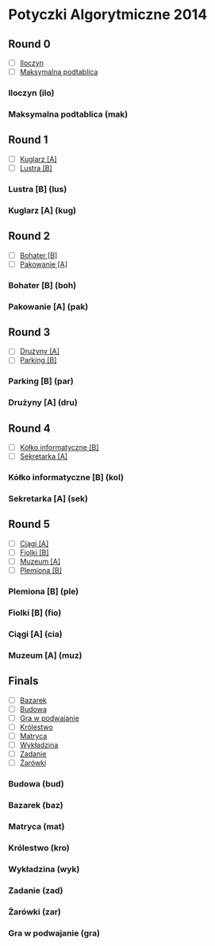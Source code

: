 # Potyczki Algorytmiczne 2014

## Round 0

+ [ ] [Iloczyn](https://szkopul.edu.pl/problemset/problem/fHvpNTuOnzJOkPN_8VIxdhnS/site/)
+ [ ] [Maksymalna podtablica](https://sio2.mimuw.edu.pl/c/pa-2014-1/p/mak/)

### Iloczyn (ilo)

### Maksymalna podtablica (mak)

## Round 1

+ [ ] [Kuglarz [A]](https://szkopul.edu.pl/problemset/problem/l3fDUYpxH6_bF1jSlDy-Rl4o/site/)
+ [ ] [Lustra [B]](https://szkopul.edu.pl/problemset/problem/ov9mVfHAjCBWJnflcCTNz1kj/site/)

### Lustra [B] (lus)

### Kuglarz [A] (kug)

## Round 2

+ [ ] [Bohater [B]](https://szkopul.edu.pl/problemset/problem/ULukIWoWps4jlJ2iCQTqGczV/site/)
+ [ ] [Pakowanie [A]](https://szkopul.edu.pl/problemset/problem/A_vVSOw_oE5dF1Omrru30-e0/site/)

### Bohater [B] (boh)

### Pakowanie [A] (pak)

## Round 3

+ [ ] [Drużyny [A]](https://szkopul.edu.pl/problemset/problem/qMkugGF8K9pcY9kgQMdTYhHH/site/)
+ [ ] [Parking [B]](https://szkopul.edu.pl/problemset/problem/dCrJBMd-dvauNeLgV9NurL6M/site/)

### Parking [B] (par)

### Drużyny [A] (dru)

## Round 4

+ [ ] [Kółko informatyczne [B]](https://sio2.mimuw.edu.pl/c/pa-2014-1/p/kol/)
+ [ ] [Sekretarka [A]](https://sio2.mimuw.edu.pl/c/pa-2014-1/p/sek/)

### Kółko informatyczne [B] (kol)

### Sekretarka [A] (sek)

## Round 5

+ [ ] [Ciągi [A]](https://szkopul.edu.pl/problemset/problem/pBfl6ZzlNWtxNHVje9kvagk-/site/)
+ [ ] [Fiolki [B]](https://szkopul.edu.pl/problemset/problem/R9qzj9hncPOXqYnhv9ES2V8d/site/)
+ [ ] [Muzeum [A]](https://szkopul.edu.pl/problemset/problem/O1azuTEyLt7FA3QoIPpejToo/site/)
+ [ ] [Plemiona [B]](https://szkopul.edu.pl/problemset/problem/d0I63tDqosxEIVJU-oJHc82L/site/)

### Plemiona [B] (ple)

### Fiolki [B] (fio)

### Ciągi [A] (cia)

### Muzeum [A] (muz)

## Finals

+ [ ] [Bazarek](https://szkopul.edu.pl/problemset/problem/nJHEjFet-7htnz7WLJQaarch/site/)
+ [ ] [Budowa](https://szkopul.edu.pl/problemset/problem/b_sGX-7h6Tgq8_Qr6YCyIapf/site/)
+ [ ] [Gra w podwajanie](https://szkopul.edu.pl/problemset/problem/aNCNJuanmwzxsh9IGKoZO0an/site/)
+ [ ] [Królestwo](https://szkopul.edu.pl/problemset/problem/GPXVTHCLj6NDj4-V2sk2oYCH/site/)
+ [ ] [Matryca](https://szkopul.edu.pl/problemset/problem/NizsIjXQOb0rjNwW0HiKU3lF/site/)
+ [ ] [Wykładzina](https://szkopul.edu.pl/problemset/problem/bBm9TCQVRuRuqbCjyJqPjUqz/site/)
+ [ ] [Zadanie](https://szkopul.edu.pl/problemset/problem/YVFMirGOuoX4ANxy5dAPrPnA/site/)
+ [ ] [Żarówki](https://szkopul.edu.pl/problemset/problem/0BlOZUhgNosJvUntl93Z4q_t/site/)

### Budowa (bud)

### Bazarek (baz)

### Matryca (mat)

### Królestwo (kro)

### Wykładzina (wyk)

### Zadanie (zad)

### Żarówki (zar)

### Gra w podwajanie (gra)